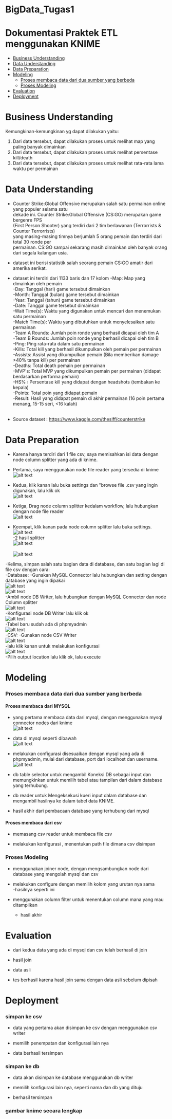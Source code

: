 # BigData_Tugas1

# Dokumentasi Praktek ETL menggunakan KNIME

* [Business Understanding](https://github.com/wisnugroho28/BigData_Tugas1/blob/master/tugas1/README.md#business-understanding)<br/>
* [Data Understanding](https://github.com/wisnugroho28/BigData_Tugas1/master/tugas1/README.md#data-understanding)<br/>
* [Data Preparation](https://github.com/wisnugroho28/BigData_Tugas1/blob/master/tugas1/README.md#data-preparation)<br/>
* [Modeling](https://github.com/wisnugroho28/BigData_Tugas1/blob/master/tugas1/README.md#modeling)<br/>
  - [Proses membaca data dari dua sumber yang berbeda](https://github.com/wisnugroho28/BigData_Tugas1/blob/master/tugas1/README.md#proses-membaca-data-dari-dua-sumber-yang-berbeda)<br/>
  - [Proses Modeling](https://github.com/wisnugroho28/BigData_Tugas1/blob/master/tugas1/README.md#proses-modeling)<br/>
* [Evaluation](https://github.com/wisnugroho28/BigData_Tugas1/blob/master/tugas1/README.md#evaluation)<br/>
* [Deployment](https://github.com/wisnugroho28/BigData_Tugas1/blob/master/tugas1/README.md#deployment)<br/>

# Business Understanding
Kemungkinan-kemungkinan yg dapat dilakukan yaitu:
1. Dari data tersebut, dapat dilakukan proses untuk melihat map yang paling banyak dimainkan
2. Dari data tersebut, dapat dilakukan proses untuk melihat persentase kill/death
3. Dari data tersebut, dapat dilakukan proses untuk melihat rata-rata lama waktu per permainan

# Data Understanding

- Counter Strike:Global Offensive merupakan salah satu permainan online yang populer selama satu<br/>
  dekade ini. Counter Strike:Global Offensive (CS:GO) merupakan game bergenre FPS <br/>
  (First Person Shooter) yang terdiri dari 2 tim berlawanan (Terrorrists & Counter Terrorrists) <br/>
  yang masing-masing timnya berjumlah 5 orang pemain dan terdiri dari total 30 ronde per <br/>
  permainan. CS:GO sampai sekarang masih dimainkan oleh banyak orang dari segala kalangan usia.<br/>  
  
- dataset ini berisi statistik salah seorang pemain CS:GO amatir dari amerika serikat.

- dataset ini terdiri dari 1133 baris dan 17 kolom
  -Map: Map yang dimainkan oleh pemain <br/>
  -Day: Tanggal (hari) game tersebut dimainkan<br/>
  -Month: Tanggal (bulan) game tersebut dimainkan<br/>
  -Year: Tanggal (tahun) game tersebut dimainkan<br/>
  -Date: Tanggal game tersebut dimainkan<br/>
  -Wait Time(s): Waktu yang digunakan untuk mencari dan menemukan satu permainan<br/>
  -Match Time(s): Waktu yang dibutuhkan untuk menyelesaikan satu permainan<br/>
  -Team A Rounds: Jumlah poin ronde yang berhasil dicapai oleh tim A<br/>
  -Team B Rounds: Jumlah poin ronde yang berhasil dicapai oleh tim B<br/>
  -Ping: Ping rata-rata dalam satu permainan<br/>
  -Kills: Total kill yang berhasil dikumpulkan oleh pemain per permainan<br/>
  -Assists: Assist yang dikumpulkan pemain (Bila memberikan damage >40% tanpa kill) per permainan<br/>
  -Deaths: Total death pemain per permainan<br/>
  -MVP's: Total MVP yang dikumpulkan pemain per permainan (didapat berdasarkan performa pemain)<br/>
  -HS% : Persentase kill yang didapat dengan headshots (tembakan ke kepala)<br/>
  -Points: Total poin yang didapat pemain<br/>
  -Result: Hasil yang didapat pemain di akhir permainan (16 poin pertama menang, 15-15 seri, <16 kalah)<br/>
  <br/>
- Source dataset : https://www.kaggle.com/thesiff/counterstrike

# Data Preparation
- Karena hanya terdiri dari 1 file csv, saya memisahkan isi data dengan node column splitter yang ada di knime.
- Pertama, saya menggunakan node file reader yang tersedia di knime<br/>
![alt text](https://https://github.com/wisnugroho28/BigData_Tugas1/tree/master/ssimg/fileread.png "fileread")<br/>

- Kedua, klik kanan lalu buka settings dan "browse file .csv yang ingin digunakan, lalu klik ok<br/>
![alt text](https://https://github.com/wisnugroho28/BigData_Tugas1/tree/master/ssimg/filereadfind.png "filereadfind")<br/>

- Ketiga, Drag node column splitter kedalam workflow, lalu hubungkan dengan node file reader<br/>
![alt text](https://https://github.com/wisnugroho28/BigData_Tugas1/tree/master/ssimg/colsplit.png "colsplit")<br/>

- Keempat, klik kanan pada node column splitter lalu buka settings.<br/>
![alt text](https://https://github.com/wisnugroho28/BigData_Tugas1/tree/master/ssimg/colsplitset.png "colsplitset")<br/>
  -2 hasil splitter<br/>
      ![alt text](https://https://github.com/wisnugroho28/BigData_Tugas1/tree/master/ssimg/colsplit1.png "colsplit1")<br/>    
      ![alt text](https://https://github.com/wisnugroho28/BigData_Tugas1/tree/master/ssimg/colsplit2.png "colsplit2")<br/>
 
-Kelima, simpan salah satu bagian data di database, dan satu bagian lagi di file csv dengan cara:<br/>
 -Database:
  -Gunakan MySQL Connector lalu hubungkan dan setting dengan database yang ingin dipakai<br/>
    ![alt text](https://https://github.com/wisnugroho28/BigData_Tugas1/tree/master/ssimg/sqlconn.png "sqlconn")<br/>
    ![alt text](https://https://github.com/wisnugroho28/BigData_Tugas1/tree/master/ssimg/sqlconnset.png "sqlconnset")<br/>
  -Ambil node DB Writer, lalu hubungkan dengan MySQL Connector dan node Column splitter<br/>
    ![alt text](https://https://github.com/wisnugroho28/BigData_Tugas1/tree/master/ssimg/dbwrite.png "dbwrite")<br/>
  -Konfigurasi node DB Writer lalu klik ok <br/>
    ![alt text](https://https://github.com/wisnugroho28/BigData_Tugas1/tree/master/ssimg/dbwriteset.png "dbwriteset")<br/>
  -Tabel baru sudah ada di phpmyadmin<br/>
    ![alt text](https://https://github.com/wisnugroho28/BigData_Tugas1/tree/master/ssimg/phpadmin.png "phpadmin")<br/>
 -CSV:
  -Gunakan node CSV Writer<br/>
    ![alt text](https://https://github.com/wisnugroho28/BigData_Tugas1/tree/master/ssimg/csvwrite.png "csvwrite")<br/>
  -lalu klik kanan untuk melakukan konfigurasi<br/>
    ![alt text](https://https://github.com/wisnugroho28/BigData_Tugas1/tree/master/ssimg/csvwriteset.png "csvwriteset")<br/>
  -Pilih output location lalu klik ok, lalu execute<br/>


# Modeling
### Proses membaca data dari dua sumber yang berbeda
#### Proses membaca dari MYSQL
- yang pertama membaca data dari mysql, dengan menggunakan mysql connector nodes dari knime<br/>
 ![alt text](https://https://github.com/wisnugroho28/BigData_Tugas1/tree/master/ssimg/sqlconn.png "sqlconn")<br/>
- data di mysql seperti dibawah<br/>
 ![alt text](https://https://github.com/wisnugroho28/BigData_Tugas1/tree/master/ssimg/phpadmin.png "phpadmin")<br/>
- melakukan configurasi disesuaikan dengan mysql yang ada di phpmyadmin, mulai dari database, port dari localhost dan username.<br/>
 ![alt text](https://https://github.com/wisnugroho28/BigData_Tugas1/tree/master/ssimg/sqlconnset.png "sqlconnset")<br/>
- db table selector untuk mengambil Koneksi DB sebagai input dan memungkinkan untuk memilih tabel atau tampilan dari dalam database yang terhubung.<br/>


- db reader untuk Mengeksekusi kueri input dalam database dan mengambil hasilnya ke dalam tabel data KNIME.<br/>


- hasil akhir dari pembacaan database yang terhubung dari mysql<br/>

#### Proses membaca dari csv
- memasang csv reader untuk membaca file csv<br/>

- melakukan konfigurasi , menentukan path file dimana csv disimpan<br/>


### Proses Modeling
- menggunakan joiner node, dengan mengsambungkan node dari database yang mengolah mysql dan csv<br/>

- melakukan configure dengan memilih kolom yang urutan nya sama<br/>
  -hasilnya seperti ini<br/>


- menggunakan column filter untuk menentukan column mana yang mau ditampilkan<br/>
  - hasil akhir<br/>


# Evaluation

- dari kedua data yang ada di mysql dan csv telah berhasil di join

- hasil join


- data asli 


- tes berhasil karena hasil join sama dengan data asli sebelum dipisah

# Deployment
### simpan ke csv
- data yang pertama akan disimpan ke csv dengan menggunakan csv writer<br/>


- memilih penempatan dan konfigurasi lain nya

 
- data berhasil tersimpan


 ### simpan ke db
- data akan disimpan ke database menggunakan db writer<br/>


- memilih konfigurasi lain nya, seperti nama dan db yang dituju


- berhasil tersimpan


 ### gambar knime secara lengkap




